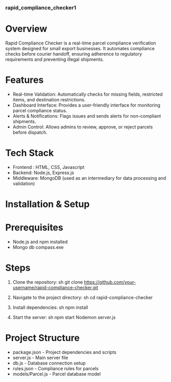 ### rapid_compliance_checker1

# Overview
Rapid Compliance Checker is a real-time parcel compliance verification system designed for small export businesses. It automates compliance checks before courier handoff, ensuring adherence to regulatory requirements and preventing illegal shipments.

# Features
- Real-time Validation: Automatically checks for missing fields, restricted items, and destination restrictions.
- Dashboard Interface: Provides a user-friendly interface for monitoring parcel compliance status.
- Alerts & Notifications: Flags issues and sends alerts for non-compliant shipments.
- Admin Control: Allows admins to review, approve, or reject parcels before dispatch.

# Tech Stack
- Frontend : HTML, CSS, Javascript
- Backend: Node.js, Express.js
- Middleware: MongoDB (used as an intermediary for data processing and validation)

# Installation & Setup

# Prerequisites
- Node.js and npm installed
- Mongo db compass.exe

# Steps
1. Clone the repository:
   sh
   git clone https://github.com/your-username/rapid-compliance-checker.git
   
2. Navigate to the project directory:
   sh
   cd rapid-compliance-checker
   
3. Install dependencies:
   sh
   npm install
   

4. Start the server:
   sh
   npm start
   Nodemon server.js
   

# Project Structure
- package.json - Project dependencies and scripts
- server.js - Main server file
- db.js - Database connection setup
- rules.json - Compliance rules for parcels
- models/Parcel.js - Parcel database model
